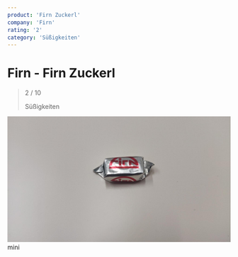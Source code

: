 ```yaml
---
product: 'Firn Zuckerl'
company: 'Firn'
rating: '2'
category: 'Süßigkeiten'
---
```


# Firn - Firn Zuckerl
>
> 2 / 10
>
> Süßigkeiten

![Firn Zuckerl](./assets/firn-firn-zuckerl-ddbfb2a0-f63f-447d-b23b-172b1558d181.jpg)
mini
